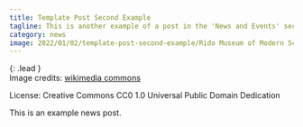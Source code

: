 ```yaml
---
title: Template Post Second Example 
tagline: This is another example of a post in the 'News and Events' section in the template webpage.
category: news
image: 2022/01/02/template-post-second-example/Rido Museum of Modern Science - Early Computers.JPG
---
```


{: .lead }  
Image credits: [wikimedia commons](https://commons.wikimedia.org/wiki/File:Interior_view_with_early_computers_-_Ridai_Museum_of_Modern_Science,_Tokyo_-_DSC07671.JPG)

License: Creative Commons CC0 1.0 Universal Public Domain Dedication

This is an example news post. 